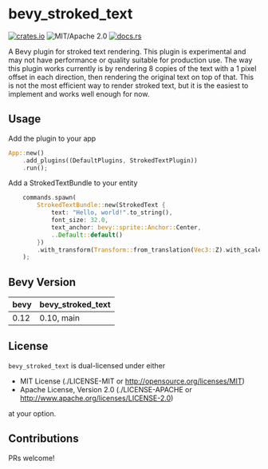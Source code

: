 # bevy_stroked_text

[![crates.io](https://img.shields.io/crates/v/bevy_stroked_text.svg)](https://crates.io/crates/bevy_stroked_text)
![MIT/Apache 2.0](https://img.shields.io/badge/license-MIT%2FApache-blue.svg)
[![docs.rs](https://img.shields.io/docsrs/bevy_stroked_text)](https://docs.rs/bevy_stroked_text)

A Bevy plugin for stroked text rendering. This plugin is experimental and may not have performance or quality suitable for production use.
The way this plugin works currently is by rendering 8 copies of the text with a 1 pixel offset in each direction, then rendering the original text on top of that. This is not the most efficient way to render stroked text, but it is the easiest to implement and works well enough for now.

## Usage

Add the plugin to your app

```rust ignore
App::new()
    .add_plugins((DefaultPlugins, StrokedTextPlugin))
    .run();
```

Add a StrokedTextBundle to your entity

```rust ignore
    commands.spawn(
        StrokedTextBundle::new(StrokedText {
            text: "Hello, world!".to_string(),
            font_size: 32.0,
            text_anchor: bevy::sprite::Anchor::Center,
            ..Default::default()
        })
        .with_transform(Transform::from_translation(Vec3::Z).with_scale(Vec3::splat(0.25))),
    );
```

## Bevy Version

| bevy | bevy_stroked_text |
| ---- | ----------------- |
| 0.12 | 0.10, main        |

## License

`bevy_stroked_text` is dual-licensed under either

- MIT License (./LICENSE-MIT or http://opensource.org/licenses/MIT)
- Apache License, Version 2.0 (./LICENSE-APACHE or http://www.apache.org/licenses/LICENSE-2.0)

at your option.

## Contributions

PRs welcome!

